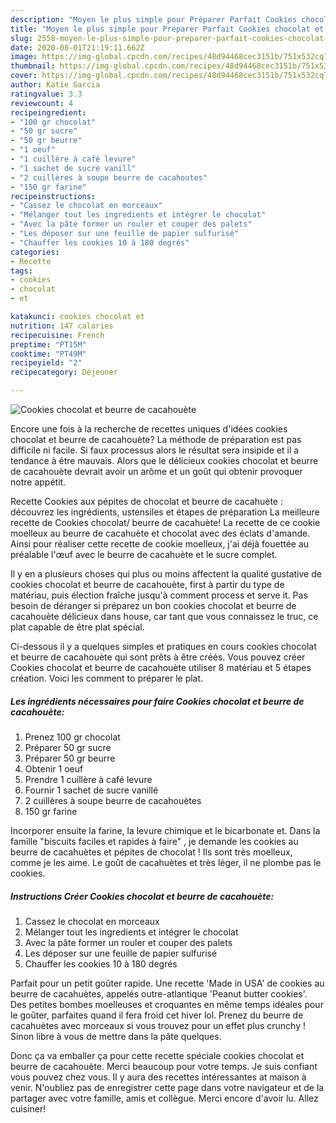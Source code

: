 ```yaml
---
description: "Moyen le plus simple pour Préparer Parfait Cookies chocolat et beurre de cacahouète"
title: "Moyen le plus simple pour Préparer Parfait Cookies chocolat et beurre de cacahouète"
slug: 2558-moyen-le-plus-simple-pour-preparer-parfait-cookies-chocolat-et-beurre-de-cacahouete
date: 2020-08-01T21:19:11.662Z
image: https://img-global.cpcdn.com/recipes/48d94468cec3151b/751x532cq70/cookies-chocolat-et-beurre-de-cacahouete-photo-principale-de-la-recette.jpg
thumbnail: https://img-global.cpcdn.com/recipes/48d94468cec3151b/751x532cq70/cookies-chocolat-et-beurre-de-cacahouete-photo-principale-de-la-recette.jpg
cover: https://img-global.cpcdn.com/recipes/48d94468cec3151b/751x532cq70/cookies-chocolat-et-beurre-de-cacahouete-photo-principale-de-la-recette.jpg
author: Katie Garcia
ratingvalue: 3.3
reviewcount: 4
recipeingredient:
- "100 gr chocolat"
- "50 gr sucre"
- "50 gr beurre"
- "1 oeuf"
- "1 cuillère à café levure"
- "1 sachet de sucre vanill"
- "2 cuillères à soupe beurre de cacahoutes"
- "150 gr farine"
recipeinstructions:
- "Cassez le chocolat en morceaux"
- "Mélanger tout les ingredients et intégrer le chocolat"
- "Avec la pâte former un rouler et couper des palets"
- "Les déposer sur une feuille de papier sulfurisé"
- "Chauffer les cookies 10 à 180 degrés"
categories:
- Recette
tags:
- cookies
- chocolat
- et

katakunci: cookies chocolat et 
nutrition: 147 calories
recipecuisine: French
preptime: "PT15M"
cooktime: "PT49M"
recipeyield: "2"
recipecategory: Déjeuner

---
```



![Cookies chocolat et beurre de cacahouète](https://img-global.cpcdn.com/recipes/48d94468cec3151b/751x532cq70/cookies-chocolat-et-beurre-de-cacahouete-photo-principale-de-la-recette.jpg)

Encore une fois à la recherche de recettes uniques d'idées cookies chocolat et beurre de cacahouète? La méthode de préparation est pas difficile ni facile. Si faux processus alors le résultat sera insipide et il a tendance à être mauvais. Alors que le délicieux cookies chocolat et beurre de cacahouète devrait avoir un arôme et un goût qui obtenir provoquer notre appétit.

Recette Cookies aux pépites de chocolat et beurre de cacahuète : découvrez les ingrédients, ustensiles et étapes de préparation La meilleure recette de Cookies chocolat/ beurre de cacahuète! La recette de ce cookie moelleux au beurre de cacahuète et chocolat avec des éclats d&#39;amande. Ainsi pour réaliser cette recette de cookie moelleux, j&#39;ai déjà fouettée au préalable l&#39;œuf avec le beurre de cacahuète et le sucre complet.

Il y en a plusieurs choses qui plus ou moins affectent la qualité gustative de cookies chocolat et beurre de cacahouète, first à partir du type de matériau, puis élection fraîche jusqu'à comment process et serve it. Pas besoin de déranger si préparez un bon cookies chocolat et beurre de cacahouète délicieux dans house, car tant que vous connaissez le truc, ce plat capable de être plat spécial.


Ci-dessous il y a quelques simples et pratiques en cours cookies chocolat et beurre de cacahouète qui sont prêts à être créés. Vous pouvez créer Cookies chocolat et beurre de cacahouète utiliser 8 matériau et 5 étapes création. Voici les comment to préparer le plat.

<!--inarticleads1-->

##### Les ingrédients nécessaires pour faire Cookies chocolat et beurre de cacahouète:

1. Prenez 100 gr chocolat
1. Préparer 50 gr sucre
1. Préparer 50 gr beurre
1. Obtenir 1 oeuf
1. Prendre 1 cuillère à café levure
1. Fournir 1 sachet de sucre vanillé
1.  2 cuillères à soupe beurre de cacahouètes
1.  150 gr farine


Incorporer ensuite la farine, la levure chimique et le bicarbonate et. Dans la famille &#34;biscuits faciles et rapides à faire&#34; , je demande les cookies au beurre de cacahuètes et pépites de chocolat ! Ils sont très moelleux, comme je les aime. Le goût de cacahuètes et très léger, il ne plombe pas le cookies. 

<!--inarticleads2-->

##### Instructions Créer Cookies chocolat et beurre de cacahouète:

1. Cassez le chocolat en morceaux
1. Mélanger tout les ingredients et intégrer le chocolat
1. Avec la pâte former un rouler et couper des palets
1. Les déposer sur une feuille de papier sulfurisé
1. Chauffer les cookies 10 à 180 degrés


Parfait pour un petit goûter rapide. Une recette &#39;Made in USA&#39; de cookies au beurre de cacahuètes, appelés outre-atlantique &#39;Peanut butter cookies&#39;. Des petites bombes moelleuses et croquantes en même temps idéales pour le goûter, parfaites quand il fera froid cet hiver lol. Prenez du beurre de cacahuètes avec morceaux si vous trouvez pour un effet plus crunchy ! Sinon libre à vous de mettre dans la pâte quelques. 


Donc ça va emballer ça pour cette recette spéciale cookies chocolat et beurre de cacahouète. Merci beaucoup pour votre temps. Je suis confiant vous pouvez chez vous. Il y aura des recettes  intéressantes at maison à venir. N'oubliez pas de enregistrer cette page dans votre navigateur et de la partager avec votre famille, amis et collègue. Merci encore d'avoir lu. Allez cuisiner!

